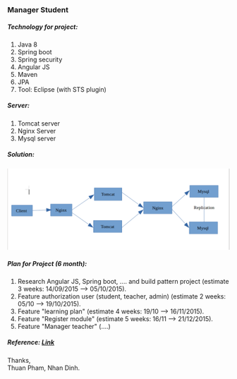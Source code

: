 ### Manager Student 

##### Technology for project:
  1. Java 8
  2. Spring boot
  3. Spring security
  4. Angular JS
  5. Maven
  6. JPA
  7. Tool: Eclipse (with STS plugin) 
  
##### Server:
  1. Tomcat server 
  2. Nginx Server
  3. Mysql server

##### Solution:

![Flowers](/images/model.png)

##### Plan for Project (6 month):
  1. Research Angular JS, Spring boot, .... and build pattern project (estimate 3 weeks: 14/09/2015 --> 05/10/2015).
  2. Feature authorization user (student, teacher, admin) (estimate 2 weeks: 05/10 --> 19/10/2015).
  3. Feature "learning plan" (estimate 4 weeks: 19/10 --> 16/11/2015).
  4. Feature "Register module" (estimate 5 weeks: 16/11 --> 21/12/2015).
  5. Feature "Manager teacher" (....)

##### Reference: [Link](https://www.digitalocean.com/community/tutorials/how-to-set-up-mysql-master-master-replication)
Thanks,  
Thuan Pham, Nhan Dinh.

